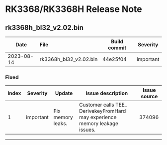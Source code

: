 # RK3368/RK3368H Release Note

## rk3368h_bl32_v2.02.bin

| Date       | File                   | Build commit | Severity  |
| ---------- | :--------------------- | ------------ | --------- |
| 2023-08-14 | rk3368h_bl32_v2.02.bin | 44e25f04     | important |

### Fixed

| Index | Severity  | Update            | Issue description                                            | Issue source |
| ----- | --------- | ----------------- | ------------------------------------------------------------ | ------------ |
| 1     | important | Fix memory leaks. | Customer calls TEE_ DerivekeyFromHard may experience memory leakage issues. | 374096       |

------

